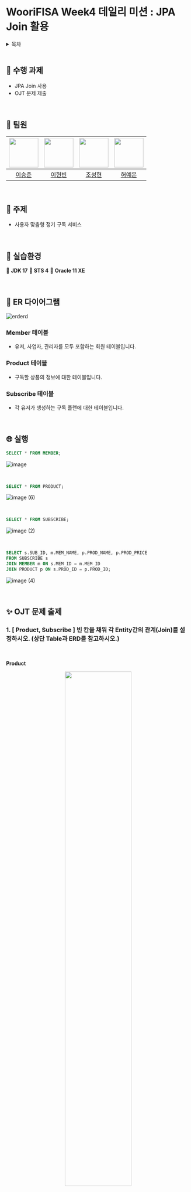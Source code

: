 # WooriFISA Week4 데일리 미션 : JPA Join 활용

<details>
  <summary>목차</summary>  
  
  - [수행 과제](#notebook-수행-과제)
  - [팀원](#raising_hand-팀원)
  - [주제](#memo-주제)
  - [실습환경](#rocket-#실습환경)
  - [ER 다이어그램](#floppy_disk-ER-다이어그램)
  - [실행](#globe_with_meridians-실행)
  - [OJT 문제 출제](#sparkles-OJT-문제-출제)
  - [회고](#thought_balloon-회고)

</details>

<br/>

## :notebook: 수행 과제
- JPA Join 사용
- OJT 문제 제출

<br/>

## :raising_hand: 팀원
|<img src="https://github.com/leesj000603.png" width="80">|<img src="https://github.com/been980804.png" width="80">|<img src="https://github.com/cshharry.png" width="80">|<img src="https://github.com/yyyeun.png" width="80">|
|:---:|:---:|:---:|:---:|
|[이승준](https://github.com/leesj000603)|[이현빈](https://github.com/been980804)|[조성현](https://github.com/cshharry)|[허예은](https://github.com/yyyeun)|

<br/>

## :memo: 주제
- 사용자 맞춤형 정기 구독 서비스

<br/>

## :rocket: 실습환경
:green_heart: **JDK 17**
:bookmark: **STS 4** 
:book: **Oracle 11 XE**

<br/>

## :floppy_disk: ER 다이어그램
![erderd](https://github.com/user-attachments/assets/b8b8895d-1b51-468d-b6e3-2386b3cc8390)

### Member 테이블
- 유저, 사업자, 관리자를 모두 포함하는 회원 테이블입니다.
### Product 테이블
- 구독할 상품의 정보에 대한 테이블입니다.
### Subscribe 테이블
- 각 유저가 생성하는 구독 플랜에 대한 테이블입니다.

<br/>

## :globe_with_meridians: 실행
```sql
SELECT * FROM MEMBER;
```
![image](https://github.com/user-attachments/assets/f9eca450-89ec-4d66-9f91-7ed073b69d9e)


<br/>

```sql
SELECT * FROM PRODUCT;
```
![image (6)](https://github.com/user-attachments/assets/ba5b5795-e373-4755-810c-ad9178db3789)

<br/>

```sql
SELECT * FROM SUBSCRIBE;
```
![image (2)](https://github.com/user-attachments/assets/385e8b11-73ee-4c9e-b13c-ecfef5c13b0a)

<br/>

```sql
SELECT s.SUB_ID, m.MEM_NAME, p.PROD_NAME, p.PROD_PRICE
FROM SUBSCRIBE s
JOIN MEMBER m ON s.MEM_ID = m.MEM_ID 
JOIN PRODUCT p ON s.PROD_ID = p.PROD_ID;
```
![image (4)](https://github.com/user-attachments/assets/2332e636-b91e-4270-ad83-f43bf648ad5c)

<br/>

## :sparkles: OJT 문제 출제

### 1. [ Product, Subscribe ] 빈 칸을 채워 각 Entity간의 관계(Join)를 설정하시오. (상단 Table과 ERD를 참고하시오.)

<br/>

**Product**
<p align="center">
  <img width="60%" src="https://github.com/user-attachments/assets/438f89ec-0aaf-4f6d-a94a-282144c83a3d">
</p>

<br/>

**Subscribe**
<p align="center">
  <img width="60%" src="https://github.com/user-attachments/assets/85b13e98-53ef-4aa6-bdaa-a2a9c5e58e88">
</p>

<br/>

### 2. [ RunningTest ] 빈 칸을 채워 코드를 완성하시오.
- **Select** : 첫 번째 구독 플랜의 유저 정보 조회
- **Update** : 첫 번째 구독 플랜의 상품 정보 변경 : 휴지 -> 생수
<p align="center">
  <img width="50%" src="https://github.com/user-attachments/assets/95fffbfe-36a1-47fa-ac9e-d35cad3b44fd">
</p>

<br/>

## :thought_balloon: 회고
### [허예은](https://github.com/yyyeun)
> 직접 Entity와 그 관계를 설계하며 Join에 대한 이해도를 높일 수 있었습니다. OJT 문제를 출제하며 활용했던 Core 개념이 기억에 오래 남을 것 같습니다.
<br/>

### [조성현](https://github.com/cshharry)
> 객체를 통해 간접적으로 DB를 관리해보며 양방향 관계를 설정할 때  두 엔티티의 관계를 올바르게 설정해야 함을 깨달았고, 복잡한 매핑 관계를 더 많이 실습해봐야겠습니다.
<br/>

### [이현빈](https://github.com/been980804)
> Entity객체를 생성하여 클래스간의 Join관계를 생성하면서 OneToOne, ManyToOne, OneToMany 를 고민하며 다시금 테이블간의 관계를 학습할 수 있었습니다.
<br/>

### [이승준](https://github.com/leesj000603)
> JPA를 통해 java 객체와 Oracle의 테이블을 매핑하고, OneToMany,ManyToOne,OneToOne 등의 관계설정을 통해 ORM과 데이터베이스에 대한 이해를 높일 수 있었습니다.
<br/>
